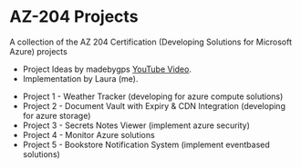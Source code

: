 # AZ-204 Projects

A collection of the AZ 204 Certification (Developing Solutions for Microsoft Azure) projects

* Project Ideas by madebygps [YouTube Video](https://youtu.be/Ny5SZcV7mbE?si=rNoMuYmnRHcHk_i7). 
* Implementation by Laura (me). 

- Project 1 - Weather Tracker (developing for azure compute solutions)
- Project 2 - Document Vault with Expiry & CDN Integration (developing for azure storage)
- Project 3 - Secrets Notes Viewer (implement azure security)
- Project 4 - Monitor Azure solutions
- Project 5 - Bookstore Notification System (implement eventbased solutions)
